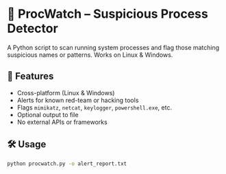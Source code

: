 # 🧠 ProcWatch – Suspicious Process Detector

A Python script to scan running system processes and flag those matching suspicious names or patterns. Works on Linux & Windows.

## 🔧 Features

- Cross-platform (Linux & Windows)
- Alerts for known red-team or hacking tools
- Flags `mimikatz`, `netcat`, `keylogger`, `powershell.exe`, etc.
- Optional output to file
- No external APIs or frameworks

## 🛠️ Usage

```bash
python procwatch.py -o alert_report.txt
